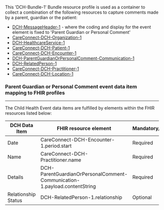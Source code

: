 This 'DCH-Bundle-1' Bundle resource profile is used as a container to collect a combination of the following resources to capture comments made by a parent, guardian or the patient:

- [DCH-MessageHeader-1] - where the coding and display for the event element is fixed to 'Parent Guardian or Personal Comment'
- [CareConnect-DCH-Organization-1]
- [DCH-HealthcareService-1]
- [CareConnect-DCH-Patient-1]
- [CareConnect-DCH-Encounter-1]
- [DCH-ParentGuardianOrPersonalComment-Communication-1]
- [DCH-RelatedPerson-1]
- [CareConnect-DCH-Practitioner-1]
- [CareConnect-DCH-Location-1]
                                                                                                   
### Parent Guardian or Personal Comment event data item mapping to FHIR profiles ###
----------
The Child Health Event data items are fulfilled by elements within the FHIR resources listed below:

| DCH Data Item       | FHIR resource element                     | Mandatory/Required/Optional |
|---------------------|-------------------------------------------|-----------------------------|
| Date                | CareConnect-DCH-Encounter-1.period.start  | Required                    |
| Name                | CareConnect-DCH-Practitioner.name         | Required                    |
| Details             | DCH-ParentGuardianOrPersonalComment-Communication-1.payload.contentString | Required                    |
| Relationship Status | DCH-RelatedPerson-1.relationship          | Optional                    |

[DCH-MessageHeader-1]:dch-messageheader-1.html
[CareConnect-DCH-Organization-1]:careconnect-dch-organization-1.html
[CareConnect-DCH-Patient-1]:careconnect-dch-patient-1.html
[CareConnect-DCH-Encounter-1]:careconnect-dch-encounter-1.html
[CareConnect-DCH-Practitioner-1]:careconnect-dch-practitioner-1.html
[CareConnect-DCH-Location-1]:careconnect-dch-location-1.html
[DCH-ParentGuardianOrPersonalComment-Communication-1]:dch-parentguardianorpersonalcomment-communication-1.html
[DCH-RelatedPerson-1]:dch-relatedperson-1.html
[DCH-HealthcareService-1]:dch-healthcareservice-1.html